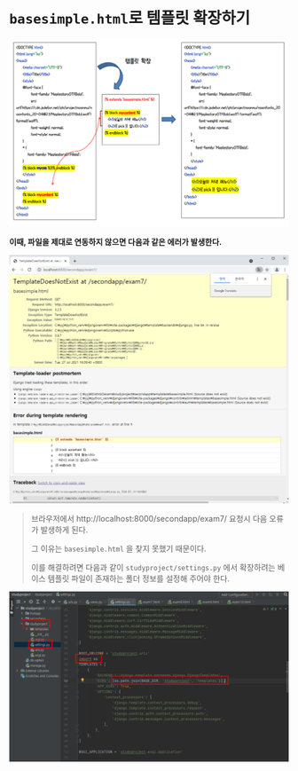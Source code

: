 # `basesimple.html`로 템플릿 확장하기

![image-20210727183316438](md-images/image-20210727183316438.png)



**이때, 파일을 제대로 연동하지 않으면 다음과 같은 에러가 발생한다.**

![image-20210727183507120](md-images/image-20210727183507120.png)

> 브라우저에서 http://localhost:8000/secondapp/exam7/ 요청시 다음 오류가 발생하게 된다.
>
> 그 이유는 `basesimple.html` 을 찾지 못했기 때문이다. 
>
> 이를 해결하려면 다음과 같이  `studyproject/settings.py` 에서 확장하려는 베이스 템플릿 파일이 존재하는 폴더 정보를 설정해 주어야 한다.

![image-20210727183633621](md-images/image-20210727183633621.png)

